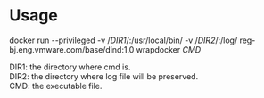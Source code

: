 # Usage

docker run --privileged -v /*DIR1*/:/usr/local/bin/ -v /*DIR2*/:/log/ reg-bj.eng.vmware.com/base/dind:1.0 wrapdocker *CMD*  

DIR1: the directory where cmd is.   
DIR2: the directory where log file will be preserved.  
CMD: the executable file.  
